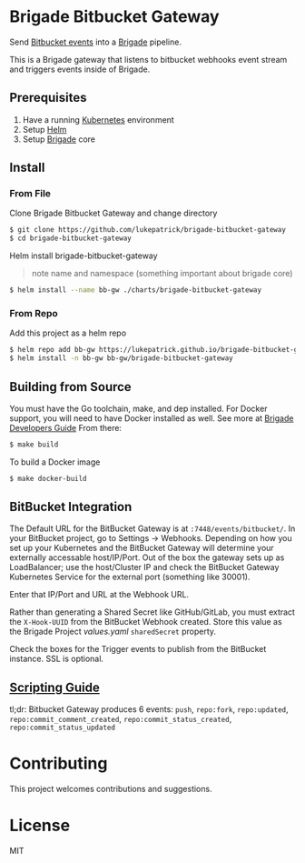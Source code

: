 # Brigade Bitbucket Gateway

Send [Bitbucket events](https://confluence.atlassian.com/bitbucket/manage-webhooks-735643732.html) into a [Brigade](https://github.com/Azure/brigade) pipeline. 

This is a Brigade gateway that listens to bitbucket webhooks event stream and triggers events inside of Brigade.

## Prerequisites

1. Have a running [Kubernetes](https://kubernetes.io/docs/setup/) environment
2. Setup [Helm](https://github.com/kubernetes/helm)
3. Setup [Brigade](https://github.com/Azure/brigade) core

## Install

### From File
Clone Brigade Bitbucket Gateway and change directory
```bash
$ git clone https://github.com/lukepatrick/brigade-bitbucket-gateway
$ cd brigade-bitbucket-gateway
```
Helm install brigade-bitbucket-gateway
> note name and namespace (something important about brigade core)
```bash
$ helm install --name bb-gw ./charts/brigade-bitbucket-gateway
```

### From Repo
Add this project as a helm repo

```bash
$ helm repo add bb-gw https://lukepatrick.github.io/brigade-bitbucket-gateway
$ helm install -n bb-gw bb-gw/brigade-bitbucket-gateway
```

## Building from Source
You must have the Go toolchain, make, and dep installed. For Docker support, you will need to have Docker installed as well. 
See more at [Brigade Developers Guide](https://github.com/Azure/brigade/blob/master/docs/topics/developers.md) 
From there:

```bash
$ make build
```
To build a Docker image
```bash
$ make docker-build
```

## BitBucket Integration
The Default URL for the BitBucket Gateway is at `:7448/events/bitbucket/`. In your BitBucket project, go to Settings -> Webhooks. Depending on how you set up 
your Kubernetes and the BitBucket Gateway will determine your externally accessable host/IP/Port. Out of the box the gateway sets up as LoadBalancer; use the host/Cluster IP and check the BitBucket Gateway Kubernetes Service for the external port (something like 30001).

Enter that IP/Port and URL at the Webhook URL. 

Rather than generating a Shared Secret like GitHub/GitLab, you must extract the `X-Hook-UUID` from the BitBucket Webhook created. Store this value as the Brigade Project *values.yaml* `sharedSecret` property.

Check the boxes for the Trigger events to publish from the BitBucket instance. SSL is optional.

## [Scripting Guide](docs/scripting.md)
tl;dr: Bitbucket Gateway produces 6 events:
`push`,
`repo:fork`,
`repo:updated`,
`repo:commit_comment_created`,
`repo:commit_status_created`,
`repo:commit_status_updated`


# Contributing

This project welcomes contributions and suggestions.

# License

MIT
